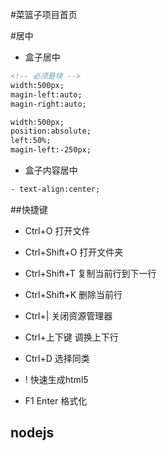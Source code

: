 #菜篮子项目首页

#居中
- 盒子居中
``` html
<!-- 必须是块 -->
width:500px;
magin-left:auto;
magin-right:auto;
```

``` html
width:500px;
position:absolute;
left:50%;
magin-left:-250px;
```

- 盒子内容居中
``` html
- text-align:center;
```

##快捷键

- Ctrl+O 打开文件

- Ctrl+Shift+O 打开文件夹

- Ctrl+Shift+T 复制当前行到下一行

- Ctrl+Shift+K 删除当前行

- Ctrl+|  关闭资源管理器

- Ctrl+上下键 调换上下行

- Ctrl+D 选择同类

- ! 快速生成html5

- F1 Enter 格式化


## nodejs

- node  运行环境
- npm   包管理器  国外
- cnpm  淘宝镜像

安装
- npm install -g cnpm --registry=https://registry.npm.taobao.org

- cnpm install

- nmp install gulp -g

### gulp

- 合并 压缩 自动刷新 服务器

- win macos linux

# 知识

- html

- css

- 页面布局 移动端页面开发

## tool

- git  github
- markdown
- gulp

- 自动化构建工具：把生产环境转化为上线环境的代码
- 压缩 文件重命名 目录更改 css转化 错误判断


## all

#### markdown

`#`  `######` h1-h6

`-`  ul
`1.` ol

`[关键字](跳转链接)`  a
`![图片关键字](图片的链接)` img 

`  ```  ```  `   code标签 放代码

#### git  版本管理工具

- git clone url-address  克隆仓库到本地

- git add 

- git commit -m  “提交 注释”

- git pull 和远程仓库同步 （拉取）

- git push 把本地代码提交到远程 （推送）

- git log  显示提交记录

###  node gulp

$ node -v 查看版本号
$ npm -v 

$ cnpm install 包名 -g   全局安装
$ cnpm install 包名 --globe   全局安装

$ cnpm install 包名 --save-dev   安装到当前文件夹 写入
package.json

#### linux

- cd 切换目录
- ls 把目录下的文件列出来
